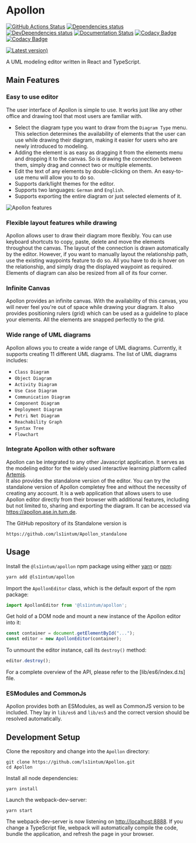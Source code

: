 # Apollon

[![GitHub Actions Status](https://github.com/ls1intum/Apollon/workflows/Build/badge.svg)](https://github.com/ls1intum/Apollon/actions?query=branch%3Adevelop+workflow%3ABuild)
[![Dependencies status](https://img.shields.io/david/ls1intum/Apollon)](package.json)
[![DevDependencies status](https://img.shields.io/david/dev/ls1intum/Apollon)](package.json)
[![Documentation Status](https://readthedocs.org/projects/apollon-library/badge/?version=latest)](https://apollon-library.readthedocs.io/en/latest/?badge=latest)
[![Codacy Badge](https://api.codacy.com/project/badge/Grade/ff48bab36a924471abcf61566563ffe6)](https://app.codacy.com/gh/ls1intum/Apollon?utm_source=github.com&utm_medium=referral&utm_content=ls1intum/Apollon&utm_campaign=Badge_Grade_Dashboard)
[![Codacy Badge](https://app.codacy.com/project/badge/Coverage/9bbbff1e8475480d92c80615ac2eddf6)](https://www.codacy.com/gh/ls1intum/Apollon?utm_source=github.com&utm_medium=referral&utm_content=ls1intum/Apollon&utm_campaign=Badge_Coverage)

[![Latest version)](https://img.shields.io/npm/v/@ls1intum/apollon)](https://www.npmjs.com/package/@ls1intum/apollon)

A UML modeling editor written in React and TypeScript.

## Main Features

### Easy to use editor
The user interface of Apollon is simple to use. 
It works just like any other office and drawing tool that most users are familiar with. 

-   Select the diagram type you want to draw from the `Diagram Type` menu. This selection determines the availability of elements that the user can use while drawing their diagram, making it easier for users who are newly introduced to modeling.
-   Adding the element is as easy as dragging it from the elements menu and dropping it to the canvas. So is drawing the connection between them, simply drag and connect two or multiple elements.
-   Edit the text of any elements by double-clicking on them. An easy-to-use menu will allow you to do so.
-   Supports dark/light themes for the editor.
-   Supports two languages: `German` and `English`.
-   Supports exporting the entire diagram or just selected elements of it.

![Apollon features](/docs/images/features.gif "Apollon features")

### Flexible layout features while drawing
Apollon allows user to draw their diagram more flexibly.
You can use keyboard shortcuts to copy, paste, delete and move the elements throughout the canvas.
The layout of the connection is drawn automatically by the editor. 
However, if you want to manually layout the relationship path, use the existing waypoints feature to do so.
All you have to do is hover on the relationship, and simply drag the displayed waypoint as required. 
Elements of diagram can also be resized from all of its four corner.

### Infinite Canvas
Apollon provides an infinite canvas.
With the availability of this canvas, you will never feel you're out of space while drawing your diagram.
It also provides positioning rulers (grid) which can be used as a guideline to place your elements.
All the elements are snapped perfectly to the grid.

### Wide range of UML diagrams
Apollon allows you to create a wide range of UML diagrams.
Currently, it supports creating 11 different UML diagrams.
The list of UML diagrams includes:
-   `Class Diagram`
-   `Object Diagram`
-   `Activity Diagram`
-   `Use Case Diagram`
-   `Communication Diagram`
-   `Component Diagram`
-   `Deployment Diagram`
-   `Petri Net Diagram`
-   `Reachability Graph`
-   `Syntax Tree`
-   `Flowchart`

### Integrate Apollon with other software
Apollon can be integrated to any other Javascript application.
It serves as the modeling editor for the widely used interactive learning platform called [Artemis](https://artemis.ase.in.tum.de/).  
It also provides the standalone version of the editor.
You can try the standalone version of Apollon completey free and without the necessity of creating any account. 
It is a web application that allows users to use Apollon editor directly from their browser with additional features, including but not limited to, sharing and exporting the diagram.
It can be accessed via https://apollon.ase.in.tum.de.

The GitHub repository of its Standalone version is

```
https://github.com/ls1intum/Apollon_standalone
```

## Usage

Install the `@ls1intum/apollon` npm package using either [yarn](https://yarnpkg.com/) or [npm](https://www.npmjs.com/):

```sh
yarn add @ls1intum/apollon
```

Import the `ApollonEditor` class, which is the default export of the npm package:

```js
import ApollonEditor from '@ls1intum/apollon';
```

Get hold of a DOM node and mount a new instance of the Apollon editor into it:

```js
const container = document.getElementById("...");
const editor = new ApollonEditor(container);
```

To unmount the editor instance, call its `destroy()` method:

```js
editor.destroy();
```

For a complete overview of the API, please refer to the [lib/es6/index.d.ts] file.

### ESModules and CommonJs

Apollon provides both an ESModules, as well as CommonJS version to be included.
They lay in `lib/es6` and `lib/es5` and the correct version should be resolved automatically.

## Development Setup

Clone the repository and change into the `Apollon` directory:

```
git clone https://github.com/ls1intum/Apollon.git
cd Apollon
```

Install all node dependencies:

```
yarn install
```

Launch the webpack-dev-server:

```
yarn start
```

The webpack-dev-server is now listening on [http://localhost:8888](http://localhost:8888). If you change a TypeScript file, webpack will automatically compile the code, bundle the application, and refresh the page in your browser.

